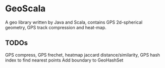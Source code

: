 # GeoScala
A geo library written by Java and Scala, contains GPS 2d-spherical geometry, GPS track compression and heat-map.

## TODOs
GPS compress, GPS frechet, heatmap jaccard distance/similarity, GPS hash index to find nearest points
Add boundary to GeoHashSet
